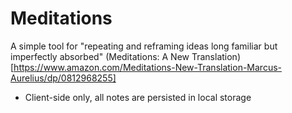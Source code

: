 # Meditations

A simple tool for "repeating and reframing ideas long familiar but imperfectly absorbed" (Meditations: A New Translation)[https://www.amazon.com/Meditations-New-Translation-Marcus-Aurelius/dp/0812968255]


- Client-side only, all notes are persisted in local storage